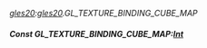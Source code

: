 _[gles20](../../modules/gles20/gles20-module.md):[gles20](../../modules/gles20/gles20-module.md).GL\_TEXTURE\_BINDING\_CUBE\_MAP_
##### Const GL\_TEXTURE\_BINDING\_CUBE\_MAP:[Int](../../modules/wonkey/wonkey-types-int.md)
